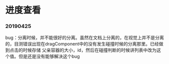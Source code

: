 # 进度查看

### 20190425
bug：分离时候，并不能很好的分离。虽然在文档上分离的，在视觉上并不是分离的，目测错误出现在dragComponent中的没有发生碰撞时候的分离那里。已经做到点击的时候存储    父亲容器的大小，id，然后在碰撞判断的时候讲列表中改为这个值。但是还是没有能够解决这个bug